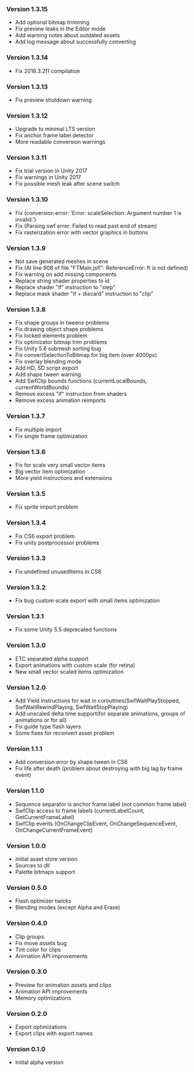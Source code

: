 ### Version 1.3.15
* Add optional bitmap trimming
* Fix preview leaks in the Editor mode
* Add warning notes about outdated assets
* Add log message about successfully converting

### Version 1.3.14

* Fix 2018.3.2f1 compilation

### Version 1.3.13

* Fix preview shutdown warning

### Version 1.3.12

* Upgrade to minimal LTS version
* Fix anchor frame label detector
* More readable conversion warnings

### Version 1.3.11
* Fix trial version in Unity 2017
* Fix warnings in Unity 2017
* Fix possible mesh leak after scene switch

### Version 1.3.10
* Fix (conversion error: 'Error: scaleSelection: Argument number 1 is invalid.')
* Fix (Parsing swf error: Failed to read past end of stream)
* Fix rasterization error with vector graphics in buttons

### Version 1.3.9
* Not save generated meshes in scene
* Fix (At line 908 of file "FTMain.jsfl": ReferenceError: ft is not defined)
* Fix warning on add missing components
* Replace string shader properties to id
* Replace shader "if" instruction to "step"
* Replace mask shader "if + discard" instruction to "clip"

### Version 1.3.8
* Fix shape groups in tweens problems
* Fix drawing object shape problems
* Fix locked elements problem
* Fix optimizator bitmap trim problems
* Fix Unity 5.6 submesh sorting bug
* Fix convertSelectionToBitmap for big item (over 4000px)
* Fix overlay blending mode
* Add HD, SD script export
* Add shape tween warning
* Add SwfClip bounds functions (currentLocalBounds, currentWorldBounds)
* Remove excess "if" instruction from shaders
* Remove excess animation reimports

### Version 1.3.7
* Fix multiple import
* Fix single frame optimization

### Version 1.3.6
* Fix for scale very small vector items
* Big vector item optimization
* More yield instructions and extensions

### Version 1.3.5
* Fix sprite import problem

### Version 1.3.4
* Fix CS6 export problem
* Fix unity postprocessor problems

### Version 1.3.3
* Fix undefined unusedItems in CS6

### Version 1.3.2
* Fix bug custom scale export with small items optimization

### Version 1.3.1
* Fix some Unity 5.5 deprecated functions

### Version 1.3.0
* ETC separated alpha support
* Export animations with custom scale (for retina)
* New small vector scaled items optimization

### Version 1.2.0
* Add Yield instructions for wait in coroutines(SwfWaitPlayStopped, SwfWaitRewindPlaying, SwfWaitStopPlaying)
* Add unscaled delta time support(for separate animations, groups of animations or for all)
* Fix guide type flash layers
* Some fixes for reconvert asset problem

### Version 1.1.1
* Add conversion error by shape tween in CS6
* Fix life after death (problem about destroying with big lag by frame event)

### Version 1.1.0
* Sequence separator is anchor frame label (not common frame label)
* SwfClip access to frame labels (currentLabelCount, GetCurrentFrameLabel)
* SwfClip events (OnChangeClipEvent, OnChangeSequenceEvent, OnChangeCurrentFrameEvent)

### Version 1.0.0
* Initial asset store version
* Sources to dll
* Palette bitmaps support

### Version 0.5.0
* Flash optimizer twicks
* Blending modes (except Alpha and Erase)

### Version 0.4.0
* Clip groups
* Fix move assets bug
* Tint color for clips
* Animation API improvements

### Version 0.3.0
* Preview for animation assets and clips
* Animation API improvements
* Memory optimizations

### Version 0.2.0
* Export optimizations
* Export clips with export names

### Version 0.1.0
* Initial alpha version
